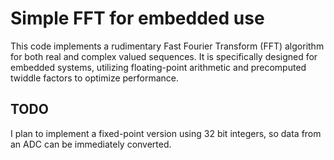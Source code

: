 # Simple FFT for embedded use

This code implements a rudimentary Fast Fourier Transform (FFT) algorithm for both real and complex valued sequences. It is specifically designed for embedded systems, utilizing floating-point arithmetic and precomputed twiddle factors to optimize performance.



## TODO

I plan to implement a fixed-point version using 32 bit integers, so data from an ADC can be immediately converted.
